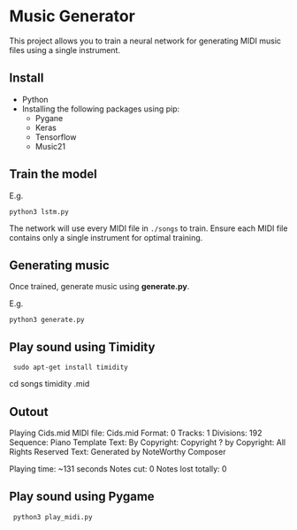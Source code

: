 # Music Generator

This project allows you to train a neural network for generating MIDI music files using a single instrument.

## Install

* Python 
* Installing the following packages using pip:
	* Pygane	 
	* Keras
	* Tensorflow
	* Music21
	  
	

## Train the model

E.g.

```
python3 lstm.py
```

The network will use every MIDI file in `./songs` to train. Ensure each MIDI file contains only a single instrument for optimal training.

## Generating music

Once trained, generate music using **generate.py**.

E.g.

```
python3 generate.py
```

 ##  Play sound using Timidity

```
 sudo apt-get install timidity
```
 
cd songs
timidity <name of song>.mid

## Outout

Playing Cids.mid
MIDI file: Cids.mid
Format: 0  Tracks: 1  Divisions: 192
Sequence: Piano Template
Text: By <Name>
Copyright: Copyright ? <Year> by <Name>
Copyright: All Rights Reserved
Text: Generated by NoteWorthy Composer

Playing time: ~131 seconds
Notes cut: 0
Notes lost totally: 0


 ##  Play sound using Pygame

```
 python3 play_midi.py
```
 
